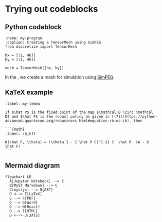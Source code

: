 # Trying out codeblocks

## Python codeblock

```{code-block} python
:name: my-program
:caption: Creating a TensorMesh using SimPEG
from discretize import TensorMesh

hx = [(1, 40)]
hy = [(1, 40)]

mesh = TensorMesh([hx, hy])
```

In the [](#my-program), we create a mesh for simulation using [SimPEG](https://discretize.simpeg.xyz/).

## KaTeX example

````{prf:lemma}
:label: my-lemma

If $\hat P$ is the fixed point of the map $\mathcal B \circ \mathcal D$ and $\hat F$ is the robust policy as given in [(7)](https://python-advanced.quantecon.org/robustness.html#equation-rb-oc-ih), then

```{math}
:label: rb_kft

K(\hat F, \theta) = (\theta I - C'\hat P C)^{-1} C' \hat P  (A - B \hat F)
```
````

## Mermaid diagram

```{mermaid}
flowchart LR
  A[Jupyter Notebook] --> C
  B[MyST Markdown] --> C
  C(mystjs) --> D{AST}
  D <--> E[LaTeX]
  E --> F[PDF]
  D --> G[Word]
  D --> H[React]
  D --> I[HTML]
  D <--> J[JATS]
```
